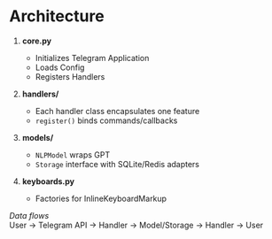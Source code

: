 # Architecture

1. **core.py**  
   - Initializes Telegram Application  
   - Loads Config  
   - Registers Handlers

2. **handlers/**  
   - Each handler class encapsulates one feature  
   - `register()` binds commands/callbacks

3. **models/**  
   - `NLPModel` wraps GPT  
   - `Storage` interface with SQLite/Redis adapters

4. **keyboards.py**  
   - Factories for InlineKeyboardMarkup

_Data flows_  
User → Telegram API → Handler → Model/Storage → Handler → User

